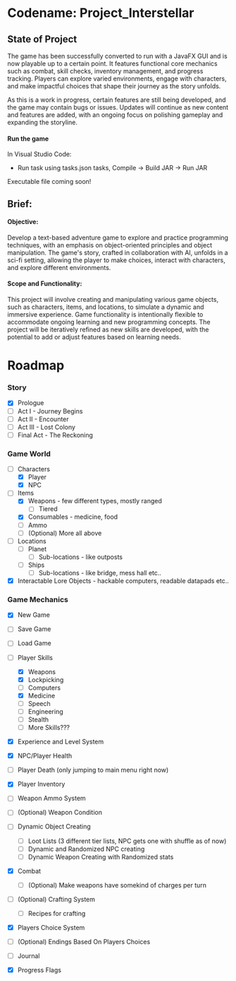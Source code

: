 # Codename: Project_Interstellar

## State of Project

The game has been successfully converted to run with a JavaFX GUI and is now playable up to a certain point. 
It features functional core mechanics such as combat, skill checks, inventory management, and progress tracking. 
Players can explore varied environments, engage with characters, and make impactful choices that shape their journey as the story unfolds. 



As this is a work in progress, certain features are still being developed, and the game may contain bugs or issues. 
Updates will continue as new content and features are added, with an ongoing focus on polishing gameplay and expanding the storyline.

#### Run the game

In Visual Studio Code:
* Run task using tasks.json tasks, Compile -> Build JAR -> Run JAR

Executable file coming soon!

## Brief:
#### Objective:
Develop a text-based adventure game to explore and practice programming techniques, with an emphasis on object-oriented principles and object manipulation. 
The game's story, crafted in collaboration with AI, unfolds in a sci-fi setting, allowing the player to make choices, interact with characters, and explore different environments.

#### Scope and Functionality:
This project will involve creating and manipulating various game objects, such as characters, items, and locations, to simulate a dynamic and immersive experience. 
Game functionality is intentionally flexible to accommodate ongoing learning and new programming concepts. 
The project will be iteratively refined as new skills are developed, with the potential to add or adjust features based on learning needs.


# Roadmap

### Story
* [X] Prologue
* [ ] Act I - Journey Begins
* [ ] Act II - Encounter
* [ ] Act III - Lost Colony
* [ ] Final Act - The Reckoning

### Game World
* [ ] Characters
    * [X] Player
    * [X] NPC
* [ ] Items
    * [X] Weapons - few different types, mostly ranged
        * [ ] Tiered
    * [X] Consumables - medicine, food
    * [ ] Ammo
    * [ ] (Optional) More all above
* [ ] Locations
    * [ ] Planet 
        * [ ] Sub-locations - like outposts
    * [ ] Ships
        * [ ] Sub-locations - like bridge, mess hall etc..
* [X] Interactable Lore Objects - hackable computers, readable datapads etc..
 
### Game Mechanics
* [X] New Game
* [ ] Save Game
* [ ] Load Game
* [ ] Player Skills
    * [X] Weapons
    * [X] Lockpicking
    * [ ] Computers
    * [X] Medicine
    * [ ] Speech
    * [ ] Engineering
    * [ ] Stealth
    * [ ] More Skills???
* [X] Experience and Level System
* [X] NPC/Player Health
* [ ] Player Death (only jumping to main menu right now)
* [X] Player Inventory
* [ ] Weapon Ammo System
* [ ] (Optional) Weapon Condition
* [ ] Dynamic Object Creating
    * [ ] Loot Lists (3 different tier lists, NPC gets one with shuffle as of now)
    * [ ] Dynamic and Randomized NPC creating
    * [ ] Dynamic Weapon Creating with Randomized stats
* [X] Combat 
    * [ ] (Optional) Make weapons have somekind of charges per turn
* [ ] (Optional) Crafting System
    * [ ] Recipes for crafting
* [X] Players Choice System
 * [ ] (Optional) Endings Based On Players Choices
* [ ] Journal
* [X] Progress Flags





    

